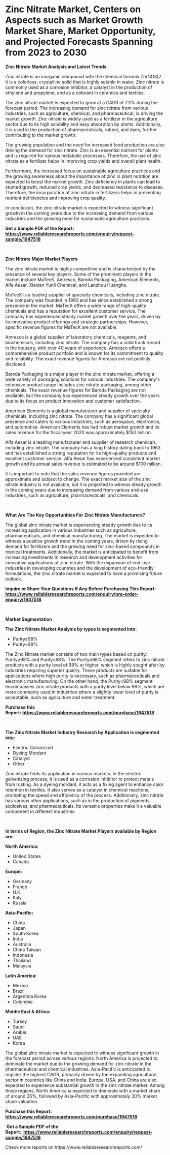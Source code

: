 <p><h1>Zinc Nitrate Market, Centers on Aspects such as Market Growth Market Share, Market Opportunity, and Projected Forecasts Spanning from 2023 to 2030</h1></p><p><strong>Zinc Nitrate Market Analysis and Latest Trends</strong></p>
<p><p>Zinc nitrate is an inorganic compound with the chemical formula Zn(NO3)2. It is a colorless, crystalline solid that is highly soluble in water. Zinc nitrate is commonly used as a corrosion inhibitor, a catalyst in the production of ethylene and propylene, and as a colorant in ceramics and textiles.</p><p>The zinc nitrate market is expected to grow at a CAGR of 7.3% during the forecast period. The increasing demand for zinc nitrate from various industries, such as agriculture, chemical, and pharmaceutical, is driving the market growth. Zinc nitrate is widely used as a fertilizer in the agriculture sector due to its high solubility and easy absorption by plants. Additionally, it is used in the production of pharmaceuticals, rubber, and dyes, further contributing to the market growth.</p><p>The growing population and the need for increased food production are also driving the demand for zinc nitrate. Zinc is an essential nutrient for plants and is required for various metabolic processes. Therefore, the use of zinc nitrate as a fertilizer helps in improving crop yields and overall plant health.</p><p>Furthermore, the increased focus on sustainable agriculture practices and the growing awareness about the importance of zinc in plant nutrition are expected to boost the market growth. Zinc deficiency in plants can lead to stunted growth, reduced crop yields, and decreased resistance to diseases. Therefore, the incorporation of zinc nitrate in fertilizers helps in preventing nutrient deficiencies and improving crop quality.</p><p>In conclusion, the zinc nitrate market is expected to witness significant growth in the coming years due to the increasing demand from various industries and the growing need for sustainable agriculture practices.</p></p>
<p><strong>Get a Sample PDF of the Report:&nbsp; <a href="https://www.reliableresearchreports.com/enquiry/request-sample/1947518">https://www.reliableresearchreports.com/enquiry/request-sample/1947518</a></strong></p>
<p>&nbsp;</p>
<p><strong>Zinc Nitrate Major Market Players</strong></p>
<p><p>The zinc nitrate market is highly competitive and is characterized by the presence of several key players. Some of the prominent players in the market include MaTecK, Amresco, Baroda Packaging, American Elements, Alfa Aesar, Xiaxian Yunli Chemical, and Lanzhou Huanghe.</p><p>MaTecK is a leading supplier of specialty chemicals, including zinc nitrate. The company was founded in 1990 and has since established a strong presence in the market. MaTecK offers a wide range of high-quality chemicals and has a reputation for excellent customer service. The company has experienced steady market growth over the years, driven by its innovative product offerings and strategic partnerships. However, specific revenue figures for MaTecK are not available.</p><p>Amresco is a global supplier of laboratory chemicals, reagents, and biochemicals, including zinc nitrate. The company has a solid track record in the industry, with over 40 years of experience. Amresco offers a comprehensive product portfolio and is known for its commitment to quality and reliability. The exact revenue figures for Amresco are not publicly disclosed.</p><p>Baroda Packaging is a major player in the zinc nitrate market, offering a wide variety of packaging solutions for various industries. The company's extensive product range includes zinc nitrate packaging, among other chemicals. The exact revenue figures for Baroda Packaging are not available, but the company has experienced steady growth over the years due to its focus on product innovation and customer satisfaction.</p><p>American Elements is a global manufacturer and supplier of specialty chemicals, including zinc nitrate. The company has a significant global presence and caters to various industries, such as aerospace, electronics, and automotive. American Elements has had robust market growth and its sales revenue for the fiscal year 2020 was approximately $150 million.</p><p>Alfa Aesar is a leading manufacturer and supplier of research chemicals, including zinc nitrate. The company has a long history dating back to 1963 and has established a strong reputation for its high-quality products and excellent customer service. Alfa Aesar has experienced consistent market growth and its annual sales revenue is estimated to be around $100 million.</p><p>It is important to note that the sales revenue figures provided are approximate and subject to change. The exact market size of the zinc nitrate industry is not available, but it is projected to witness steady growth in the coming years due to increasing demand from various end-use industries, such as agriculture, pharmaceuticals, and chemicals.</p></p>
<p>&nbsp;</p>
<p><strong>What Are The Key Opportunities For Zinc Nitrate Manufacturers?</strong></p>
<p><p>The global zinc nitrate market is experiencing steady growth due to its increasing application in various industries such as agriculture, pharmaceuticals, and chemical manufacturing. The market is expected to witness a positive growth trend in the coming years, driven by rising demand for fertilizers and the growing need for zinc-based compounds in medical treatments. Additionally, the market is anticipated to benefit from increasing investments in research and development activities for innovative applications of zinc nitrate. With the expansion of end-use industries in developing countries and the development of eco-friendly formulations, the zinc nitrate market is expected to have a promising future outlook.</p></p>
<p><strong>Inquire or Share Your Questions If Any Before Purchasing This Report: <a href="https://www.reliableresearchreports.com/enquiry/pre-order-enquiry/1947518">https://www.reliableresearchreports.com/enquiry/pre-order-enquiry/1947518</a></strong></p>
<p>&nbsp;</p>
<p><strong>Market Segmentation</strong></p>
<p><strong>The Zinc Nitrate Market Analysis by types is segmented into:</strong></p>
<p><ul><li>Purity≥98%</li><li>Purity<98%</li></ul></p>
<p><p>The Zinc Nitrate market consists of two main types based on purity: Purity≥98% and Purity<98%. The Purity≥98% segment refers to zinc nitrate products with a purity level of 98% or higher, which is highly sought after by industries requiring superior quality. These products are suitable for applications where high purity is necessary, such as pharmaceuticals and electronic manufacturing. On the other hand, the Purity<98% segment encompasses zinc nitrate products with a purity level below 98%, which are more commonly used in industries where a slightly lower level of purity is acceptable, such as agriculture and water treatment.</p></p>
<p><strong>Purchase this Report:&nbsp;<a href="https://www.reliableresearchreports.com/purchase/1947518">https://www.reliableresearchreports.com/purchase/1947518</a></strong></p>
<p>&nbsp;</p>
<p><strong>The Zinc Nitrate Market Industry Research by Application is segmented into:</strong></p>
<p><ul><li>Electric Galvanized</li><li>Dyeing Mordant</li><li>Catalyst</li><li>Other</li></ul></p>
<p><p>Zinc nitrate finds its application in various markets. In the electric galvanizing process, it is used as a corrosion inhibitor to protect metals from rusting. As a dyeing mordant, it acts as a fixing agent to enhance color retention in textiles. It also serves as a catalyst in chemical reactions, promoting the speed and efficiency of the process. Additionally, zinc nitrate has various other applications, such as in the production of pigments, explosives, and pharmaceuticals. Its versatile properties make it a valuable component in different industries.</p></p>
<p>&nbsp;</p>
<p><strong>In terms of Region, the Zinc Nitrate Market Players available by Region are:</strong></p>
<p>
    <p> <strong> North America: </strong>
        <ul>
            <li>United States</li>
            <li>Canada</li>
        </ul>
        </p> 
    <p> <strong> Europe: </strong>
        <ul>
            <li>Germany</li>
            <li>France</li>
            <li>U.K.</li>
            <li>Italy</li>
            <li>Russia</li>
        </ul>
        </p> 
    <p> <strong> Asia-Pacific: </strong>
        <ul>
            <li>China</li>
            <li>Japan</li>
            <li>South Korea</li>
            <li>India</li>
            <li>Australia</li>
            <li>China Taiwan</li>
            <li>Indonesia</li>
            <li>Thailand</li>
            <li>Malaysia</li>
        </ul>
        </p> 
    <p> <strong> Latin America: </strong>
        <ul>
            <li>Mexico</li>
            <li>Brazil</li>
            <li>Argentina Korea</li>
            <li>Colombia</li>
        </ul>
        </p> 
    <p> <strong> Middle East & Africa: </strong>
        <ul>
            <li>Turkey</li>
            <li>Saudi</li>
            <li>Arabia</li>
            <li>UAE</li>
            <li>Korea</li>
        </ul>
    </p>
    </p>
<p><p>The global zinc nitrate market is expected to witness significant growth in the forecast period across various regions. North America is projected to dominate the market due to the growing demand for zinc nitrate in the pharmaceutical and chemical industries. Asia-Pacific is anticipated to register the highest CAGR, primarily driven by the expanding agricultural sector in countries like China and India. Europe, USA, and China are also expected to experience substantial growth in the zinc nitrate market. Among these regions, North America is expected to dominate with a market share of around 35%, followed by Asia-Pacific with approximately 30% market share valuation.</p></p>
<p><strong>Purchase this Report: <a href="https://www.reliableresearchreports.com/purchase/1947518">https://www.reliableresearchreports.com/purchase/1947518</a></strong></p>
<p>&nbsp;<strong>Get a Sample PDF of the Report:&nbsp;&nbsp;<a href="https://www.reliableresearchreports.com/enquiry/request-sample/1947518">https://www.reliableresearchreports.com/enquiry/request-sample/1947518</a></strong></p>
<p><strong></strong></p>
<p>Check more reports on https://www.reliableresearchreports.com/</p>